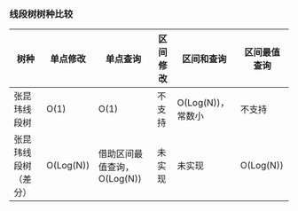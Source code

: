 ### 线段树树种比较

| 树种 | 单点修改 | 单点查询 | 区间修改 | 区间和查询 | 区间最值查询 |
| --- | --- | --- | --- | --- | --- |
| 张昆玮线段树 | O(1) | O(1) | 不支持 | O(Log(N))，常数小 | 不支持 |
| 张昆玮线段树（差分） | O(Log(N)) | 借助区间最值查询，O(Log(N)) | 未实现 | 未实现 | O(Log(N)) |
